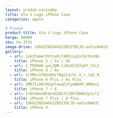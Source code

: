```yaml
---
layout: produk-casinghp
title: Gta V Logo iPhone Case
categories: apple

# Produk
product-title: Gta V Logo iPhone Case
harga: 90000
sku: hn-3531
image-drive: 1d6GZINIG4hG2ZB52YDCJD-aafusMwK2C
gallery:
  - url: 1vk3TamerVVYzxKjf4R5LLpIxYkrhUs9b
    title: iPhone 5 / 5s / SE
  - url: 1_T95KH8-gxLZQM-lJ8uXGfEfqhT_YJcZ
    title: iPhone 6 / 6s
  - url: 1r3MvvlFB6n6hLTNg21acSc_k_r_IqS_N
    title: iPhone 6 Plus / 6s Plus
  - url: 1MR7IL6NlRGqhlewqhJtywNbOM_HMAmcL
    title: iPhone 7 / 8
  - url: 1J8CHAUuBCOxddZACklZQG7bNAS1p1vl2
    title: iPhone 7 Plus / 8 Plus
  - url: 1d6GZINIG4hG2ZB52YDCJD-aafusMwK2C
    title: iPhone X
---
```

